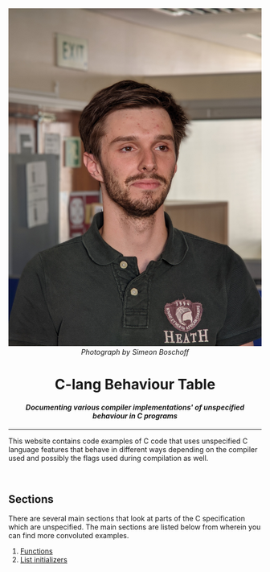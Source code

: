 <center>
<img src="the_humbler.jpg">
<i>Photograph by Simeon Boschoff</i>

# **C**-lang **B**ehaviour **T**able
#### _Documenting various compiler implementations' of unspecified behaviour in C programs_
</center>

---

This website contains code examples of C code that uses unspecified C language features
that behave in different ways depending on the compiler used and possibly the flags used
during compilation as well. 

<br>

## Sections

There are several main sections that look at parts of the C specification which are unspecified.
The main sections are listed below from wherein you can find more convoluted examples.

1. [Functions]()
2. [List initializers]()
